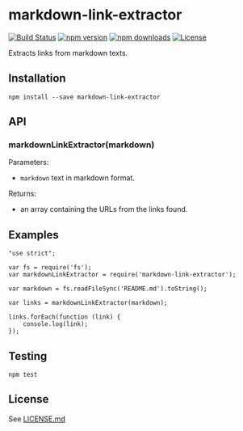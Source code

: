 # markdown-link-extractor

[![Build Status](https://travis-ci.org/tcort/markdown-link-extractor.svg?branch=master)](https://travis-ci.org/tcort/markdown-link-extractor)
[![npm version](https://img.shields.io/npm/v/markdown-link-extractor.svg)](https://www.npmjs.com/package/markdown-link-extractor)
[![npm downloads](https://img.shields.io/npm/dt/markdown-link-extractor.svg)](https://www.npmjs.com/package/markdown-link-extractor)
[![License](https://img.shields.io/badge/license-ISC-blue.svg)](https://raw.githubusercontent.com/tcort/markdown-link-extractor/master/LICENSE.md)

Extracts links from markdown texts.

## Installation

    npm install --save markdown-link-extractor

## API

### markdownLinkExtractor(markdown)

Parameters:

* `markdown` text in markdown format.

Returns:

* an array containing the URLs from the links found.

## Examples

    "use strict";

    var fs = require('fs');
    var markdownLinkExtractor = require('markdown-link-extractor');

    var markdown = fs.readFileSync('README.md').toString();

    var links = markdownLinkExtractor(markdown);

    links.forEach(function (link) {
        console.log(link);
    });

## Testing

    npm test

## License

See [LICENSE.md](https://github.com/tcort/markdown-link-extractor/blob/master/LICENSE.md)
